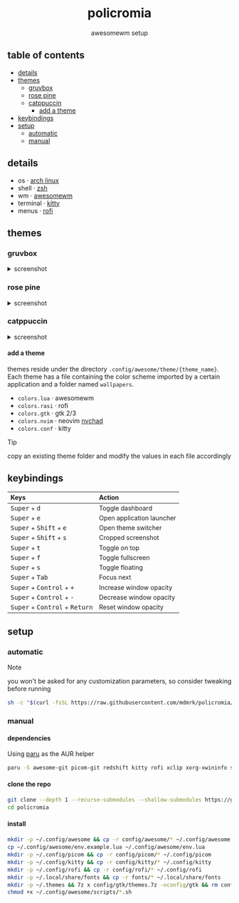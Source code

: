 <div align="center">

# policromia

awesomewm setup

</div>

## table of contents

- [details](#details)
- [themes](#themes)
  - [gruvbox](#gruvbox)
  - [rose pine](#rose-pine)
  - [catppuccin](#catppuccin)
    - [add a theme](#add-a-theme)
- [keybindings](#keybindings)
- [setup](#setup)
  - [automatic](#automatic)
  - [manual](#manual)

## details

- os · [arch linux](https://archlinux.org/)
- shell · [zsh](https://www.zsh.org/)
- wm · [awesomewm](https://awesomewm.org/)
- terminal · [kitty](https://sw.kovidgoyal.net/kitty/)
- menus · [rofi](https://github.com/davatorium/rofi)

## themes

### gruvbox

<details>
 <summary>screenshot</summary>
  <p align="center">
    <img src="assets/gruvbox.png" width="700" />
  </p>
</details>

### rose pine

<details>
 <summary>screenshot</summary>
  <p align="center">
    <img src="assets/rose-pine.png" width="700" />
  </p>
</details>

### catppuccin

<details>
 <summary>screenshot</summary>
  <p align="center">
    <img src="assets/catppuccin.png" width="700" />
  </p>
</details>

#### add a theme

themes reside under the directory `.config/awesome/theme/{theme_name}`. Each
theme has a file containing the color scheme imported by a certain application
and a folder named `wallpapers`.

- `colors.lua` · awesomewm
- `colors.rasi` · rofi
- `colors.gtk` · gtk 2/3
- `colors.nvim` · neovim [nvchad](https://github.com/NvChad/NvChad)
- `colors.conf` · kitty

> [!TIP]
> copy an existing theme folder and modify the values in each file accordingly

## keybindings

| Keys                                                      | Action                    |
| :-------------------------------------------------------- | :------------------------ |
| <kbd>Super</kbd> + <kbd>d</kbd>                           | Toggle dashboard          |
| <kbd>Super</kbd> + <kbd>e</kbd>                           | Open application launcher |
| <kbd>Super</kbd> + <kbd>Shift</kbd> + <kbd>e</kbd>        | Open theme switcher       |
| <kbd>Super</kbd> + <kbd>Shift</kbd> + <kbd>s</kbd>        | Cropped screenshot        |
| <kbd>Super</kbd> + <kbd>t</kbd>                           | Toggle on top             |
| <kbd>Super</kbd> + <kbd>f</kbd>                           | Toggle fullscreen         |
| <kbd>Super</kbd> + <kbd>s</kbd>                           | Toggle floating           |
| <kbd>Super</kbd> + <kbd>Tab</kbd>                         | Focus next                |
| <kbd>Super</kbd> + <kbd>Control</kbd> + <kbd>+</kbd>      | Increase window opacity   |
| <kbd>Super</kbd> + <kbd>Control</kbd> + <kbd>-</kbd>      | Decrease window opacity   |
| <kbd>Super</kbd> + <kbd>Control</kbd> + <kbd>Return</kbd> | Reset window opacity      |

## setup

### automatic

> [!NOTE]
> you won't be asked for any customization parameters, so consider tweaking before running

```sh
sh -c "$(curl -fsSL https://raw.githubusercontent.com/mdmrk/policromia/main/install.sh)"
```

### manual

#### dependencies

Using [paru](https://github.com/Morganamilo/paru) as the AUR helper

```sh
paru -S awesome-git picom-git redshift kitty rofi xclip xorg-xwininfo scrot ttf-jetbrains-mono-nerd noto-fonts noto-fonts-cjk networkmanager betterlockscreen brightnessctl acpi zsh gvfs gvfs-mtp thunar lsd zoxide bat lxappearance jq curl p7zip sxiv
```

#### clone the repo

```sh
git clone --depth 1 --recurse-submodules --shallow-submodules https://github.com/mdmrk/policromia
cd policromia
```

#### install

```sh
mkdir -p ~/.config/awesome && cp -r config/awesome/* ~/.config/awesome
cp ~/.config/awesome/env.example.lua ~/.config/awesome/env.lua
mkdir -p ~/.config/picom && cp -r config/picom/* ~/.config/picom
mkdir -p ~/.config/kitty && cp -r config/kitty/* ~/.config/kitty
mkdir -p ~/.config/rofi && cp -r config/rofi/* ~/.config/rofi
mkdir -p ~/.local/share/fonts && cp -r fonts/* ~/.local/share/fonts
mkdir -p ~/.themes && 7z x config/gtk/themes.7z -oconfig/gtk && rm config/gtk/themes.7z && cp -r config/gtk/* ~/.themes
chmod +x ~/.config/awesome/scripts/*.sh
```
